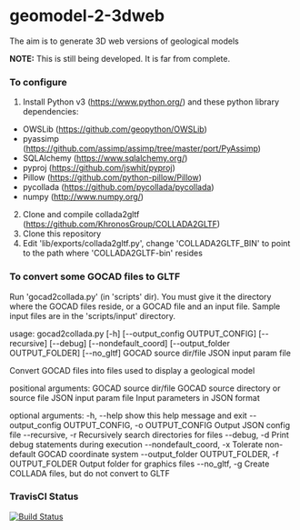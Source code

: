 # geomodel-2-3dweb

The aim is to generate 3D web versions of geological models

**NOTE:** This is still being developed. It is far from complete.

### To configure

1. Install Python v3 (https://www.python.org/) and these python library dependencies:
+ OWSLib (https://github.com/geopython/OWSLib)
+ pyassimp (https://github.com/assimp/assimp/tree/master/port/PyAssimp)
+ SQLAlchemy (https://www.sqlalchemy.org/)
+ pyproj (https://github.com/jswhit/pyproj)
+ Pillow (https://github.com/python-pillow/Pillow)
+ pycollada (https://github.com/pycollada/pycollada)
+ numpy (http://www.numpy.org/)
2. Clone and compile collada2gltf (https://github.com/KhronosGroup/COLLADA2GLTF)
3. Clone this repository
4. Edit 'lib/exports/collada2gltf.py', change 'COLLADA2GLTF_BIN' to point to the path where 'COLLADA2GLTF-bin' resides

### To convert some GOCAD files to GLTF

Run 'gocad2collada.py' (in 'scripts' dir). You must give it the directory where the GOCAD files reside, or a GOCAD file and an input file.
Sample input files are in the 'scripts/input' directory. 

usage: gocad2collada.py [-h] [--output_config OUTPUT_CONFIG] [--recursive]
                        [--debug] [--nondefault_coord]
                        [--output_folder OUTPUT_FOLDER] [--no_gltf]
                        GOCAD source dir/file JSON input param file

Convert GOCAD files into files used to display a geological model

positional arguments:
  GOCAD source dir/file
                        GOCAD source directory or source file
  JSON input param file
                        Input parameters in JSON format

optional arguments:
  -h, --help            show this help message and exit
  --output_config OUTPUT_CONFIG, -o OUTPUT_CONFIG
                        Output JSON config file
  --recursive, -r       Recursively search directories for files
  --debug, -d           Print debug statements during execution
  --nondefault_coord, -x
                        Tolerate non-default GOCAD coordinate system
  --output_folder OUTPUT_FOLDER, -f OUTPUT_FOLDER
                        Output folder for graphics files
  --no_gltf, -g         Create COLLADA files, but do not convert to GLTF


### TravisCI Status

[![Build Status](https://travis-ci.com/AuScope/geomodel-2-3dweb.svg?branch=master)](https://travis-ci.com/AuScope/geomodel-2-3dweb)


